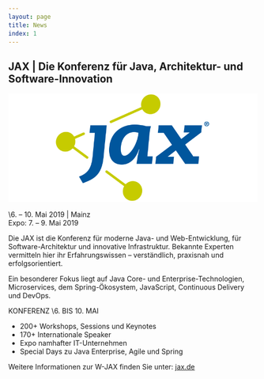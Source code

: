 ```yaml
---
layout: page
title: News
index: 1
---
```


## JAX | Die Konferenz für Java, Architektur- und Software-Innovation

<a href="https://jax.de"><img src="/public/img/jax.png"/></a>

\6. – 10. Mai 2019 | Mainz<br />
Expo: 7. – 9. Mai 2019

Die JAX ist die Konferenz für moderne Java- und Web-Entwicklung, für Software-Architektur und innovative Infrastruktur. Bekannte Experten vermitteln hier ihr Erfahrungswissen – verständlich, praxisnah und erfolgsorientiert.

Ein besonderer Fokus liegt auf Java Core- und Enterprise-Technologien, Microservices, dem Spring-Ökosystem, JavaScript, Continuous Delivery und DevOps.

KONFERENZ
\6. BIS 10. MAI
* 200+ Workshops, Sessions und Keynotes
* 170+ Internationale Speaker
* Expo namhafter IT-Unternehmen
* Special Days zu Java Enterprise, Agile und Spring

Weitere Informationen zur W-JAX finden Sie unter: [jax.de](https://jax.de)
